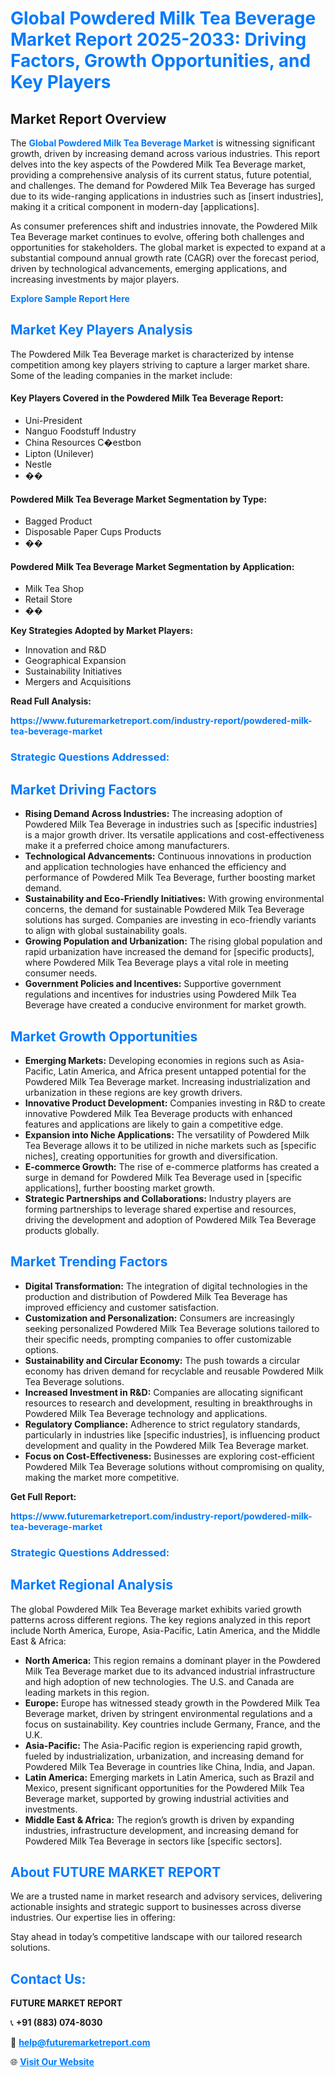 <h1 style="color: #007BFF;">Global Powdered Milk Tea Beverage Market Report 2025-2033: Driving Factors, Growth Opportunities, and Key Players</h1>

<section id="overview">
<h2>Market Report Overview</h2>
<p>The <a href="https://www.futuremarketreport.com/industry-report/powdered-milk-tea-beverage-market" style="color: #007BFF; text-decoration: none;"><strong>Global Powdered Milk Tea Beverage Market</strong></a> is witnessing significant growth, driven by increasing demand across various industries. This report delves into the key aspects of the Powdered Milk Tea Beverage market, providing a comprehensive analysis of its current status, future potential, and challenges. The demand for Powdered Milk Tea Beverage has surged due to its wide-ranging applications in industries such as [insert industries], making it a critical component in modern-day [applications].</p>
<p>As consumer preferences shift and industries innovate, the Powdered Milk Tea Beverage market continues to evolve, offering both challenges and opportunities for stakeholders. The global market is expected to expand at a substantial compound annual growth rate (CAGR) over the forecast period, driven by technological advancements, emerging applications, and increasing investments by major players.</p>
</section>

<section id="overview">
<p><a href="https://www.futuremarketreport.com/request-sample/reportId=118634" style="color: #007BFF; text-decoration: none;"><strong>Explore Sample Report Here</strong></a></p>
</section>

<section id="key-players">
<h2 style="color: #007BFF;">Market Key Players Analysis</h2>
<p>The Powdered Milk Tea Beverage market is characterized by intense competition among key players striving to capture a larger market share. Some of the leading companies in the market include:</p>
<h4>Key Players Covered in the Powdered Milk Tea Beverage Report:</h4>
<ul><li>Uni-President</li><li>Nanguo Foodstuff Industry</li><li>China Resources C�estbon</li><li>Lipton (Unilever)</li><li>Nestle</li><li>��</li></ul>
<h4>Powdered Milk Tea Beverage Market Segmentation by Type:</h4>
<ul><li>Bagged Product</li><li>Disposable Paper Cups Products</li><li>��</li></ul>

<h4>Powdered Milk Tea Beverage Market Segmentation by Application:</h4>
<ul><li>Milk Tea Shop</li><li>Retail Store</li><li>��</li></ul>
<p><strong>Key Strategies Adopted by Market Players:</strong></p>
<ul>
<li>Innovation and R&D</li>
<li>Geographical Expansion</li>
<li>Sustainability Initiatives</li>
<li>Mergers and Acquisitions</li>
</ul>
</section>

<section>
<p><strong>Read Full Analysis: </strong></p><a href="https://www.futuremarketreport.com/industry-report/powdered-milk-tea-beverage-market" style="color: #007BFF; text-decoration: none;"><strong>https://www.futuremarketreport.com/industry-report/powdered-milk-tea-beverage-market</strong></a>
<h3 style="color: #007BFF;">Strategic Questions Addressed:</h3>
</section>

<section id="driving-factors">
<h2 style="color: #007BFF;">Market Driving Factors</h2>
<ul>
<li><strong>Rising Demand Across Industries:</strong> The increasing adoption of Powdered Milk Tea Beverage in industries such as [specific industries] is a major growth driver. Its versatile applications and cost-effectiveness make it a preferred choice among manufacturers.</li>
<li><strong>Technological Advancements:</strong> Continuous innovations in production and application technologies have enhanced the efficiency and performance of Powdered Milk Tea Beverage, further boosting market demand.</li>
<li><strong>Sustainability and Eco-Friendly Initiatives:</strong> With growing environmental concerns, the demand for sustainable Powdered Milk Tea Beverage solutions has surged. Companies are investing in eco-friendly variants to align with global sustainability goals.</li>
<li><strong>Growing Population and Urbanization:</strong> The rising global population and rapid urbanization have increased the demand for [specific products], where Powdered Milk Tea Beverage plays a vital role in meeting consumer needs.</li>
<li><strong>Government Policies and Incentives:</strong> Supportive government regulations and incentives for industries using Powdered Milk Tea Beverage have created a conducive environment for market growth.</li>
</ul>
</section>

<section id="growth-opportunities">
<h2 style="color: #007BFF;">Market Growth Opportunities</h2>
<ul>
<li><strong>Emerging Markets:</strong> Developing economies in regions such as Asia-Pacific, Latin America, and Africa present untapped potential for the Powdered Milk Tea Beverage market. Increasing industrialization and urbanization in these regions are key growth drivers.</li>
<li><strong>Innovative Product Development:</strong> Companies investing in R&D to create innovative Powdered Milk Tea Beverage products with enhanced features and applications are likely to gain a competitive edge.</li>
<li><strong>Expansion into Niche Applications:</strong> The versatility of Powdered Milk Tea Beverage allows it to be utilized in niche markets such as [specific niches], creating opportunities for growth and diversification.</li>
<li><strong>E-commerce Growth:</strong> The rise of e-commerce platforms has created a surge in demand for Powdered Milk Tea Beverage used in [specific applications], further boosting market growth.</li>
<li><strong>Strategic Partnerships and Collaborations:</strong> Industry players are forming partnerships to leverage shared expertise and resources, driving the development and adoption of Powdered Milk Tea Beverage products globally.</li>
</ul>
</section>

<section id="trending-factors">
<h2 style="color: #007BFF;">Market Trending Factors</h2>
<ul>
<li><strong>Digital Transformation:</strong> The integration of digital technologies in the production and distribution of Powdered Milk Tea Beverage has improved efficiency and customer satisfaction.</li>
<li><strong>Customization and Personalization:</strong> Consumers are increasingly seeking personalized Powdered Milk Tea Beverage solutions tailored to their specific needs, prompting companies to offer customizable options.</li>
<li><strong>Sustainability and Circular Economy:</strong> The push towards a circular economy has driven demand for recyclable and reusable Powdered Milk Tea Beverage solutions.</li>
<li><strong>Increased Investment in R&D:</strong> Companies are allocating significant resources to research and development, resulting in breakthroughs in Powdered Milk Tea Beverage technology and applications.</li>
<li><strong>Regulatory Compliance:</strong> Adherence to strict regulatory standards, particularly in industries like [specific industries], is influencing product development and quality in the Powdered Milk Tea Beverage market.</li>
<li><strong>Focus on Cost-Effectiveness:</strong> Businesses are exploring cost-efficient Powdered Milk Tea Beverage solutions without compromising on quality, making the market more competitive.</li>
</ul>
</section>

<section>
<p><strong>Get Full Report: </strong></p><a href="https://www.futuremarketreport.com/industry-report/powdered-milk-tea-beverage-market" style="color: #007BFF; text-decoration: none;"><strong>https://www.futuremarketreport.com/industry-report/powdered-milk-tea-beverage-market</strong></a>
<h3 style="color: #007BFF;">Strategic Questions Addressed:</h3>
</section>


<section id="regional-analysis">
<h2 style="color: #007BFF;">Market Regional Analysis</h2>
<p>The global Powdered Milk Tea Beverage market exhibits varied growth patterns across different regions. The key regions analyzed in this report include North America, Europe, Asia-Pacific, Latin America, and the Middle East & Africa:</p>
<ul>
<li><strong>North America:</strong> This region remains a dominant player in the Powdered Milk Tea Beverage market due to its advanced industrial infrastructure and high adoption of new technologies. The U.S. and Canada are leading markets in this region.</li>
<li><strong>Europe:</strong> Europe has witnessed steady growth in the Powdered Milk Tea Beverage market, driven by stringent environmental regulations and a focus on sustainability. Key countries include Germany, France, and the U.K.</li>
<li><strong>Asia-Pacific:</strong> The Asia-Pacific region is experiencing rapid growth, fueled by industrialization, urbanization, and increasing demand for Powdered Milk Tea Beverage in countries like China, India, and Japan.</li>
<li><strong>Latin America:</strong> Emerging markets in Latin America, such as Brazil and Mexico, present significant opportunities for the Powdered Milk Tea Beverage market, supported by growing industrial activities and investments.</li>
<li><strong>Middle East & Africa:</strong> The region’s growth is driven by expanding industries, infrastructure development, and increasing demand for Powdered Milk Tea Beverage in sectors like [specific sectors].</li>
</ul>
</section>

<footer>
<h2 style="color: #007BFF;">About FUTURE MARKET REPORT</h2>
<p>We are a trusted name in market research and advisory services, delivering actionable insights and strategic support to businesses across diverse industries. Our expertise lies in offering:</p>

<p>Stay ahead in today’s competitive landscape with our tailored research solutions.</p>

<h2 style="color: #007BFF;">Contact Us:</h2>
<p><strong>FUTURE MARKET REPORT</strong></p>
<p>📞 <strong>+91 (883) 074-8030</strong></p>
<p>📧 <strong><a href="mailto:help@futuremarketreport.com" style="color: #007BFF;">help@futuremarketreport.com</a></strong></p>
<p>🌐 <strong><a href="https://www.futuremarketreport.com/" style="color: #007BFF;">Visit Our Website</a></strong></p>
</footer>